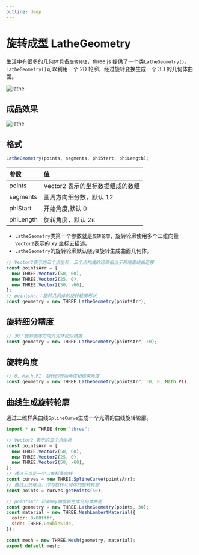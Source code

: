 ```yaml
---
outline: deep
---
```


# 旋转成型 LatheGeometry

生活中有很多的几何体具备`旋转特征`，three.js 提供了一个类`LatheGeometry()`，`LatheGeometry()`可以利用一个 2D 轮廓，经过旋转变换生成一个 3D 的几何体曲面。

![lathe](/phaseF/lathe.png)

## 成品效果

![lathe](/phaseF/lathe.jpg)

## 格式

```js
LatheGeometry(points, segments, phiStart, phiLength);
```

| 参数      | 值                               |
| :-------- | :------------------------------- |
| points    | Vector2 表示的坐标数据组成的数组 |
| segments  | 圆周方向细分数，默认 12          |
| phiStart  | 开始角度,默认 0                  |
| phiLength | 旋转角度，默认 2π                |

- `LatheGeometry`类第一个参数就是`旋转轮廓`，旋转轮廓使用多个二维向量`Vector2`表示的 xy 坐标去描述。
- `LatheGeometry`的旋转轮廓默认绕`y轴`旋转生成曲面几何体。

```js
// Vector2表示的三个点坐标，三个点构成的轮廓相当于两端直线相连接
const pointsArr = [
  new THREE.Vector2(50, 60),
  new THREE.Vector2(25, 0),
  new THREE.Vector2(50, -60),
];
// pointsArr：旋转几何体的旋转轮廓形状
const geometry = new THREE.LatheGeometry(pointsArr);
```

## 旋转细分精度

```js
// 30：旋转圆周方向几何体细分精度
const geometry = new THREE.LatheGeometry(pointsArr, 30);
```

## 旋转角度

```js
// 0, Math.PI：旋转的开始角度和结束角度
const geometry = new THREE.LatheGeometry(pointsArr, 30, 0, Math.PI);
```

## 曲线生成旋转轮廓

通过二维样条曲线`SplineCurve`生成一个光滑的曲线旋转轮廓。

```js
import * as THREE from "three";

// Vector2 表示的三个点坐标
const pointsArr = [
  new THREE.Vector2(50, 60),
  new THREE.Vector2(25, 0),
  new THREE.Vector2(50, -60),
];
// 通过三点定一个二维样条曲线
const curves = new THREE.SplineCurve(pointsArr);
// 曲线上获取点，作为旋转几何体的旋转轮廓
const points = curves.getPoints(50);

// pointsArr 轮廓绕y轴旋转生成几何体曲面
const geometry = new THREE.LatheGeometry(points, 30);
const material = new THREE.MeshLambertMaterial({
  color: 0x00ffff,
  side: THREE.DoubleSide,
});

const mesh = new THREE.Mesh(geometry, material);
export default mesh;
```
